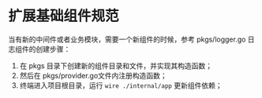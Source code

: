 # 扩展基础组件规范
当有新的中间件或者业务模块，需要一个新组件的时候，参考 pkgs/logger.go 日志组件的创建步骤：
1. 在 pkgs 目录下创建新的组件目录和文件，并实现其构造函数；
2. 然后在 pkgs/provider.go文件内注册构造函数；
3. 终端进入项目根目录，运行 `wire ./internal/app` 更新组件依赖；
